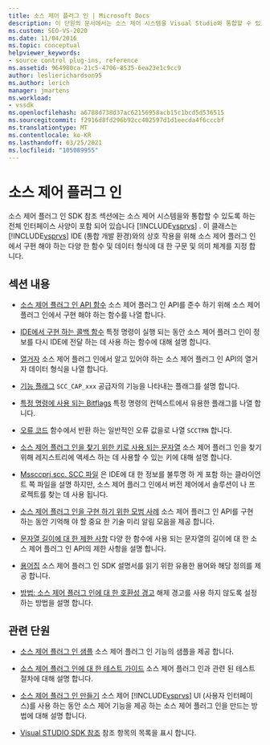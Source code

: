 ```yaml
---
title: 소스 제어 플러그 인 | Microsoft Docs
description: 이 단원의 문서에서는 소스 제어 시스템을 Visual Studio와 통합할 수 있도록 하는 전체 인터페이스 사양에 대해 설명 합니다.
ms.custom: SEO-VS-2020
ms.date: 11/04/2016
ms.topic: conceptual
helpviewer_keywords:
- source control plug-ins, reference
ms.assetid: 964980ca-21c5-4706-8535-6ea23e1c9cc9
author: leslierichardson95
ms.author: lerich
manager: jmartens
ms.workload:
- vssdk
ms.openlocfilehash: a6788d738d37ac62156958acb15c1bcd5d536515
ms.sourcegitcommit: f2916d8fd296b92cc402597d1d1eecda4f6cccbf
ms.translationtype: MT
ms.contentlocale: ko-KR
ms.lasthandoff: 03/25/2021
ms.locfileid: "105089955"
---
```

# <a name="source-control-plug-ins"></a>소스 제어 플러그 인
소스 제어 플러그 인 SDK 참조 섹션에는 소스 제어 시스템을와 통합할 수 있도록 하는 전체 인터페이스 사양이 포함 되어 있습니다 [!INCLUDE[vsprvs](../code-quality/includes/vsprvs_md.md)] . 이 클래스는 [!INCLUDE[vsprvs](../code-quality/includes/vsprvs_md.md)] IDE (통합 개발 환경)와의 상호 작용을 위해 소스 제어 플러그 인에서 구현 해야 하는 다양 한 함수 및 데이터 형식에 대 한 구문 및 의미 체계를 지정 합니다.

## <a name="in-this-section"></a>섹션 내용
- [소스 제어 플러그 인 API 함수](../extensibility/source-control-plug-in-api-functions.md) 소스 제어 플러그 인 API를 준수 하기 위해 소스 제어 플러그 인에서 구현 해야 하는 함수를 나열 합니다.

- [IDE에서 구현 하는 콜백 함수](../extensibility/callback-functions-implemented-by-the-ide.md) 특정 명령이 실행 되는 동안 소스 제어 플러그 인이 정보를 다시 IDE에 전달 하는 데 사용 하는 함수에 대해 설명 합니다.

- [열거자](../extensibility/enumerators.md) 소스 제어 플러그 인에서 알고 있어야 하는 소스 제어 플러그 인 API의 열거자 데이터 형식을 나열 합니다.

- [기능 플래그](../extensibility/capability-flags.md) `SCC_CAP_xxx` 공급자의 기능을 나타내는 플래그를 설명 합니다.

- [특정 명령에 사용 되는 Bitflags](../extensibility/bitflags-used-by-specific-commands.md) 특정 명령의 컨텍스트에서 유용한 플래그를 나열 합니다.

- [오류 코드](../extensibility/error-codes.md) 함수에서 반환 하는 일반적인 오류 값을로 나열 `SCCTRN` 합니다.

- [소스 제어 플러그 인을 찾기 위한 키로 사용 되는 문자열](../extensibility/strings-used-as-keys-for-finding-a-source-control-plug-in.md) 소스 제어 플러그 인을 찾기 위해 레지스트리에 액세스 하는 데 사용할 수 있는 키에 대해 설명 합니다.

- [Mssccprj.scc. SCC 파일](../extensibility/mssccprj-scc-file.md) 은 IDE에 대 한 정보를 불투명 하 게 포함 하는 클라이언트 쪽 파일을 설명 하지만, 소스 제어 플러그 인에서 버전 제어에서 솔루션이 나 프로젝트를 찾는 데 사용 됩니다.

- [소스 제어 플러그 인을 구현 하기 위한 모범 사례](../extensibility/best-practices-for-implementing-a-source-control-plug-in.md) 소스 제어 플러그 인 API를 구현 하는 동안 기억해 야 할 중요 한 기술 미리 알림 모음을 제공 합니다.

- [문자열 길이에 대 한 제한 사항](../extensibility/restrictions-on-string-lengths.md) 다양 한 함수에 사용 되는 문자열의 길이에 대 한 소스 제어 플러그 인 API의 제한 사항을 설명 합니다.

- [용어집](../extensibility/source-control-plug-in-glossary.md) 소스 제어 플러그 인 SDK 설명서를 읽기 위한 유용한 용어와 해당 정의를 제공 합니다.

- [방법: 소스 제어 플러그 인에 대 한 호환성 경고](../extensibility/how-to-turn-off-compatibility-warnings-for-source-control-plug-ins.md) 해제 경고를 사용 하지 않도록 설정 하는 방법을 설명 합니다.

## <a name="related-sections"></a>관련 단원
- [소스 제어 플러그 인 샘플](https://www.microsoft.com/download/details.aspx?id=55984) 소스 제어 플러그 인 기능의 샘플을 제공 합니다.

- [소스 제어 플러그 인에 대 한 테스트 가이드](../extensibility/internals/test-guide-for-source-control-plug-ins.md) 소스 제어 플러그 인과 관련 된 테스트 절차에 대해 설명 합니다.

- [소스 제어 플러그 인 만들기](../extensibility/internals/creating-a-source-control-plug-in.md) 소스 제어 [!INCLUDE[vsprvs](../code-quality/includes/vsprvs_md.md)] UI (사용자 인터페이스)를 사용 하는 동안 소스 제어 기능을 제공 하는 소스 제어 플러그 인을 만드는 방법에 대해 설명 합니다.

- [Visual STUDIO SDK 참조](../extensibility/visual-studio-sdk-reference.md) 참조 항목의 목록을 표시 합니다.
